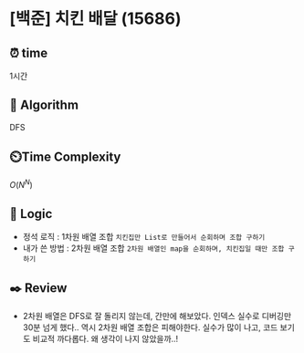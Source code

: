 # [백준] 치킨 배달 (15686)

## ⏰  **time**

1시간

## :pushpin: **Algorithm**

DFS

## ⏲️**Time Complexity**

$O(N^N)$

## :round_pushpin: **Logic**
- 정석 로직 : 1차원 배열 조합
    `치킨집만 List로 만들어서 순회하며 조합 구하기`
- 내가 쓴 방법 : 2차원 배열 조합
    `2차원 배열인 map을 순회하며, 치킨집일 때만 조합 구하기` 
## :black_nib: **Review**
- 2차원 배열은 DFS로 잘 돌리지 않는데, 간만에 해보았다. 인덱스 실수로 디버깅만 30분 넘게 했다.. 역시 2차원 배열 조합은 피해야한다. 실수가 많이 나고, 코드 보기도 비교적 까다롭다. 왜 생각이 나지 않았을까..!